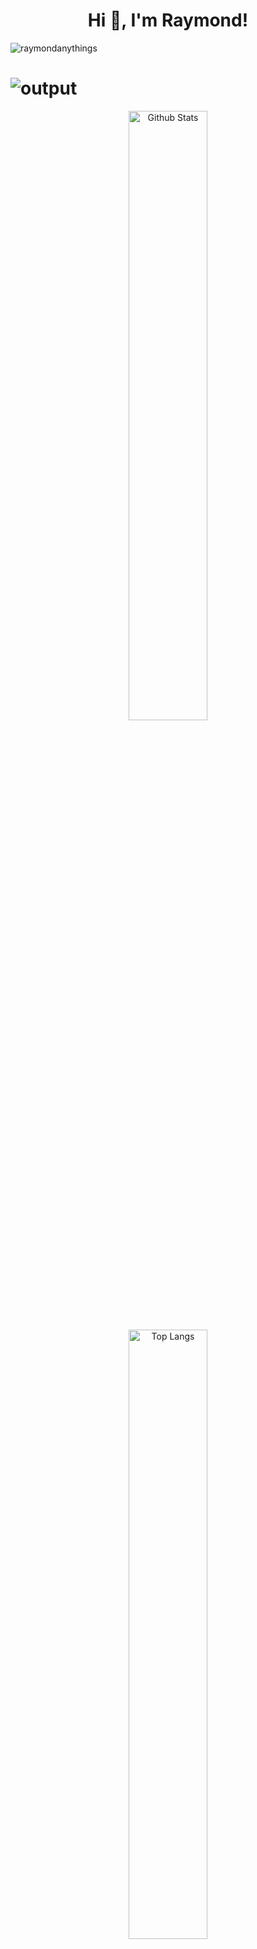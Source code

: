 <h1 align="center">Hi 👋, I'm Raymond!</h1>
<p align="left"> <img src="https://komarev.com/ghpvc/?username=raymondanythings&label=Profile%20views&color=0e75b6&style=flat" alt="raymondanythings" /> </p>

# ![output](https://user-images.githubusercontent.com/73725736/158999033-30de7288-fdfa-4de5-b43e-6fc14062be17.gif)


<div align=center>
  <img src="https://github-readme-stats.vercel.app/api?username=raymondanythings&show_icons=true&theme=dark"/ alt="Github Stats" width="50%">
  <img src="https://github-readme-stats.vercel.app/api/top-langs/?username=raymondanythings&layout=compact&theme=dark" alt="Top Langs" width="50%">
 </div>

<br/><br/>
<div align=center>
<img src="https://hits.seeyoufarm.com/api/count/incr/badge.svg?url=https%3A%2F%2Fgithub.com%2Fraymondanythings&count_bg=%2379C83D&title_bg=%23555555&icon=&icon_color=%23E7E7E7&title=hits&edge_flat=false" />
</div>

<br/><br/>


<div align=center>
  <a href="https://raymondanythings.github.io/raymondworld/" target="_blank"><img src="https://img.shields.io/badge/aboutme-181717?style=for-the-badge&logo=github&logoColor=white"></a>
</div>


